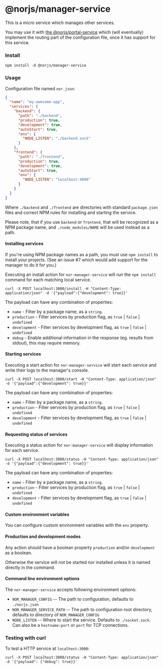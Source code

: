 # @norjs/manager-service

This is a micro service which manages other services.

You may use it with [the @norjs/portal-service](https://github.com/norjs/portal-service) which (will eventually) 
implement the routing part of the configuration file, once it has support for this service.

### Install

```
npm install -d @norjs/manager-service
```

### Usage

Configuration file named `nor.json`:

```json
{
  "name": "my-awesome-app",
  "services": {
    "backend": {
      "path": "./backend",
      "production": true,
      "development": true,
      "autoStart": true,
      "env": {
        "NODE_LISTEN": "./backend.sock"
      }
    },
    "frontend": {
      "path": "./frontend",
      "production": true,
      "development": true,
      "autoStart": true,
      "env": {
        "NODE_LISTEN": "localhost:4000"
      }
    }
  }
}
```

Where `./backend` and `./frontend` are directories with standard `package.json` files and correct NPM rules for 
installing and starting the service.

Please note, that if you use `backend` or `frontend`, that will be recognized as a NPM package name, and 
`./node_modules/NAME` will be used instead as a path.

#### Installing services

If you're using NPM package names as a path, you must use `npm install` to install your projects. (See an issue #7 which would add support for the manager to do it for you.)

Executing an install action for `nor-manager-service` will run the `npm install` command for each matching local service.

```
curl -X POST localhost:3000/install -H "Content-Type: application/json" -d '{"payload":{"development": true}}'
```

The payload can have any combination of properties: 

 * `name` - Filter by a package name, as a `string`.
 * `production` - Filter services by production flag, as `true` | `false` | `undefined`
 * `development` - Filter services by development flag, as `true` | `false` | `undefined`
 * `debug` - Enable additional information in the response (eg. results from stdout), this may require memory.

#### Starting services

Executing a start action for `nor-manager-service` will start each service and write their logs to the manager's console.

```
curl -X POST localhost:3000/start -H "Content-Type: application/json" -d '{"payload":{"development": true}}'
```

The payload can have any combination of properties: 

 * `name` - Filter by a package name, as a `string`.
 * `production` - Filter services by production flag, as `true` | `false` | `undefined`
 * `development` - Filter services by development flag, as `true` | `false` | `undefined`

#### Requesting status of services

Executing a status action for `nor-manager-service` will display information for each service.

```
curl -X POST localhost:3000/status -H "Content-Type: application/json" -d '{"payload":{"development": true}}'
```

The payload can have any combination of properties: 

 * `name` - Filter by a package name, as a `string`.
 * `production` - Filter services by production flag, as `true` | `false` | `undefined`
 * `development` - Filter services by development flag, as `true` | `false` | `undefined`

#### Custom environment variables

You can configure custom environment variables with the `env` property.

#### Production and development modes

Any action should have a boolean property `production` and/or `development` as a boolean.

Otherwise the service will not be started nor installed unless it is named directly in the command.

#### Command line environment options

The `nor-manager-service` accepts following environment options:

 * `NOR_MANAGER_CONFIG` -- The path to configuration, defaults to `./norjs.json` 
 * `NOR_MANAGER_SERVICE_PATH` -- The path to configuration root directory, defaults to directory of `NOR_MANAGER_CONFIG`
 * `NODE_LISTEN` -- Where to start the service. Defaults to `./socket.sock`. Can also be a `hostname:port` or `port` for TCP connections.
 
### Testing with curl

To test a HTTP service at `localhost:3000`:

`curl -X POST localhost:3000/status -H "Content-Type: application/json" -d '{"payload": {"debug": true}}'`
